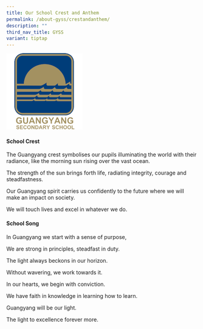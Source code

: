 ```yaml
---
title: Our School Crest and Anthem
permalink: /about-gyss/crestandanthem/
description: ""
third_nav_title: GYSS
variant: tiptap
---
```

<div class="isomer-image-wrapper">
<img style="width:200px;" height="auto" width="100%" src="/images/GYSSNEWLOGO.png">
</div>
<h4>School Crest</h4>
<p>The Guangyang crest symbolises our pupils illuminating the world with
their radiance, like the morning sun rising over the vast ocean.</p>
<p>The strength of the sun brings forth life, radiating integrity, courage
and steadfastness.</p>
<p>Our Guangyang spirit carries us confidently to the future where we will
make an impact on society.</p>
<p>We will touch lives and excel in whatever we do.</p>
<h4>School Song</h4>
<p>In Guangyang we start with a sense of purpose,</p>
<p>We are strong in principles, steadfast in duty.</p>
<p>The light always beckons in our horizon.</p>
<p>Without wavering, we work towards it.</p>
<p>In our hearts, we begin with conviction.</p>
<p>We have faith in knowledge in learning how to learn.</p>
<p>Guangyang will be our light.</p>
<p>The light to excellence forever more.</p>
